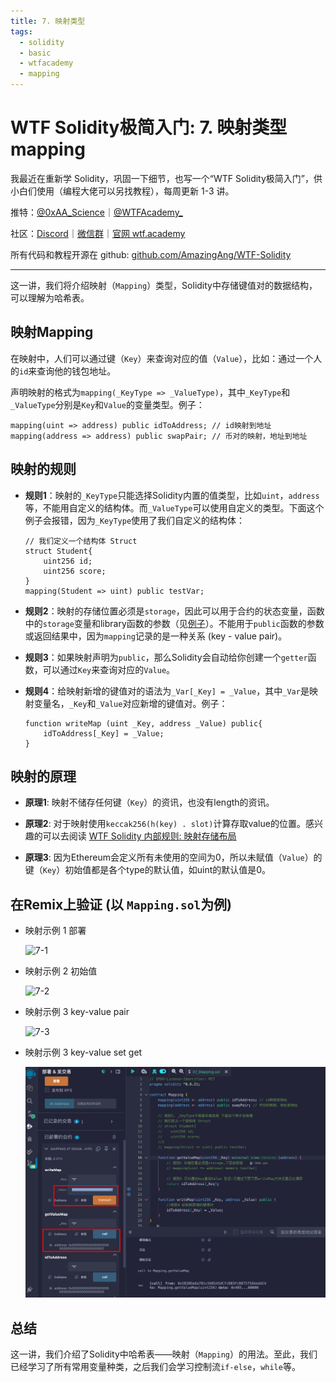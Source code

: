 ```yaml
---
title: 7. 映射类型
tags:
  - solidity
  - basic
  - wtfacademy
  - mapping
---
```


# WTF Solidity极简入门: 7. 映射类型 mapping

我最近在重新学 Solidity，巩固一下细节，也写一个“WTF Solidity极简入门”，供小白们使用（编程大佬可以另找教程），每周更新 1-3 讲。

推特：[@0xAA_Science](https://twitter.com/0xAA_Science)｜[@WTFAcademy_](https://twitter.com/WTFAcademy_)

社区：[Discord](https://discord.gg/5akcruXrsk)｜[微信群](https://docs.google.com/forms/d/e/1FAIpQLSe4KGT8Sh6sJ7hedQRuIYirOoZK_85miz3dw7vA1-YjodgJ-A/viewform?usp=sf_link)｜[官网 wtf.academy](https://wtf.academy)

所有代码和教程开源在 github: [github.com/AmazingAng/WTF-Solidity](https://github.com/AmazingAng/WTF-Solidity)

---

这一讲，我们将介绍映射（`Mapping`）类型，Solidity中存储键值对的数据结构，可以理解为哈希表。

## 映射Mapping

在映射中，人们可以通过键（`Key`）来查询对应的值（`Value`），比如：通过一个人的`id`来查询他的钱包地址。

声明映射的格式为`mapping(_KeyType => _ValueType)`，其中`_KeyType`和`_ValueType`分别是`Key`和`Value`的变量类型。例子：

```solidity
mapping(uint => address) public idToAddress; // id映射到地址
mapping(address => address) public swapPair; // 币对的映射，地址到地址
```

## 映射的规则

- **规则1**：映射的`_KeyType`只能选择Solidity内置的值类型，比如`uint`，`address`等，不能用自定义的结构体。而`_ValueType`可以使用自定义的类型。下面这个例子会报错，因为`_KeyType`使用了我们自定义的结构体：

    ```solidity
    // 我们定义一个结构体 Struct
    struct Student{
        uint256 id;
        uint256 score; 
    }
    mapping(Student => uint) public testVar;
    ```

- **规则2**：映射的存储位置必须是`storage`，因此可以用于合约的状态变量，函数中的`storage`变量和library函数的参数（见[例子](https://github.com/ethereum/solidity/issues/4635)）。不能用于`public`函数的参数或返回结果中，因为`mapping`记录的是一种关系 (key - value pair)。

- **规则3**：如果映射声明为`public`，那么Solidity会自动给你创建一个`getter`函数，可以通过`Key`来查询对应的`Value`。

- **规则4**：给映射新增的键值对的语法为`_Var[_Key] = _Value`，其中`_Var`是映射变量名，`_Key`和`_Value`对应新增的键值对。例子：

    ```solidity
    function writeMap (uint _Key, address _Value) public{
        idToAddress[_Key] = _Value;
    }
    ```

## 映射的原理

- **原理1**: 映射不储存任何键（`Key`）的资讯，也没有length的资讯。

- **原理2**: 对于映射使用`keccak256(h(key) . slot)`计算存取value的位置。感兴趣的可以去阅读 [WTF Solidity 内部规则: 映射存储布局](https://github.com/WTFAcademy/WTF-Solidity-Internals/tree/master/tutorials/02_MappingStorage)

- **原理3**: 因为Ethereum会定义所有未使用的空间为0，所以未赋值（`Value`）的键（`Key`）初始值都是各个type的默认值，如uint的默认值是0。

## 在Remix上验证 (以 `Mapping.sol`为例)

- 映射示例 1 部署

    ![7-1](./img/7-1.jpg)

- 映射示例 2 初始值

    ![7-2](./img/7-2.jpg)

- 映射示例 3 key-value pair

    ![7-3](./img/7-3.jpg)

- 映射示例 3 key-value set get

    ![7-4](./img/7-4.jpg)

## 总结

这一讲，我们介绍了Solidity中哈希表——映射（`Mapping`）的用法。至此，我们已经学习了所有常用变量种类，之后我们会学习控制流`if-else`，`while`等。
